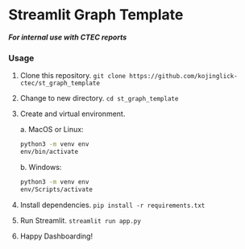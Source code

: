 # Streamlit Graph Template

**_For internal use with CTEC reports_**

### Usage

1. Clone this repository.
   `git clone https://github.com/kojinglick-ctec/st_graph_template`
2. Change to new directory. `cd st_graph_template`
3. Create and virtual environment.

   a. MacOS or Linux:

   ```bash
   python3 -m venv env
   env/bin/activate
   ```

   b. Windows:

   ```bash
   python3 -m venv env
   env/Scripts/activate
   ```

4. Install dependencies. `pip install -r requirements.txt`
5. Run Streamlit. `streamlit run app.py`
6. Happy Dashboarding!
